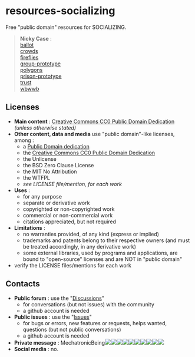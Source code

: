 # resources-socializing
Free "public domain" resources for SOCIALIZING.

> **Nicky Case** :  
> [ballot](https://mechatronicbeing.github.io/resources-socializing/applications/web/ncase/ballot/)  
> [crowds](https://mechatronicbeing.github.io/resources-socializing/applications/web/ncase/crowds/)  
> [fireflies](https://mechatronicbeing.github.io/resources-socializing/applications/web/ncase/fireflies/)  
> [group-prototype](https://mechatronicbeing.github.io/resources-socializing/applications/web/ncase/group-prototype/)  
> [polygons](https://mechatronicbeing.github.io/resources-socializing/applications/web/ncase/polygons/)  
> [prison-prototype](https://mechatronicbeing.github.io/resources-socializing/applications/web/ncase/prison-prototype/)  
> [trust](https://mechatronicbeing.github.io/resources-socializing/applications/web/ncase/trust/)  
> [wbwwb](https://mechatronicbeing.github.io/resources-socializing/applications/web/ncase/wbwwb/)  



## Licenses
- **Main content** : [Creative Commons CC0 Public Domain Dedication](LICENSE) *(unless otherwise stated)*
- **Other content, data and media** use "public domain"-like licenses, among :
  - a [Public Domain dedication](licensing/public_domain.md)
  - the [Creative Commons CC0 Public Domain Dedication](LICENSE)
  - the Unlicense
  - the BSD Zero Clause License
  - the MIT No Attribution
  - the WTFPL
  - *see LICENSE file/mention, for each work*
- **Uses** : 
  - for any purpose
  - separate or derivative work
  - copyrighted or non-copyrighted work
  - commercial or non-commercial work
  - citations appreciated, but not required
- **Limitations** :
  - no warranties provided, of any kind (express or implied)
  - trademarks and patents belong to their respective owners (and must be treated accordingly, in any derivative work)
  - some external libraries, used by programs and applications, are bound to "open-source" licenses and are NOT in "public domain"
- verify the LICENSE files/mentions for each work

## Contacts
- **Public forum** : use the "[Discussions](https://github.com/MechatronicBeing/MechatronicBeing.github.io/discussions)"
  - for conversations (but not issues) with the community 
  - a github account is needed
- **Public issues** : use the "[Issues](https://github.com/MechatronicBeing/MechatronicBeing.github.io/issues)"
  - for bugs or errors, new features or requests, helps wanted, questions (but not public conversations)
  - a github account is needed
- **Private message** : MechatronicBeing![](https://raw.githubusercontent.com/MechatronicBeing/MechatronicBeing.github.io/main/images/symbols/other/atsign.png)![](https://raw.githubusercontent.com/MechatronicBeing/MechatronicBeing.github.io/main/images/symbols/bf/g.png)![](https://raw.githubusercontent.com/MechatronicBeing/MechatronicBeing.github.io/main/images/symbols/bf/m.png)![](https://raw.githubusercontent.com/MechatronicBeing/MechatronicBeing.github.io/main/images/symbols/bf/a.png)![](https://raw.githubusercontent.com/MechatronicBeing/MechatronicBeing.github.io/main/images/symbols/bf/i.png)![](https://raw.githubusercontent.com/MechatronicBeing/MechatronicBeing.github.io/main/images/symbols/bf/l.png)![](https://raw.githubusercontent.com/MechatronicBeing/MechatronicBeing.github.io/main/images/symbols/other/centerdot.png)![](https://raw.githubusercontent.com/MechatronicBeing/MechatronicBeing.github.io/main/images/symbols/bf/c.png)![](https://raw.githubusercontent.com/MechatronicBeing/MechatronicBeing.github.io/main/images/symbols/bf/o.png)![](https://raw.githubusercontent.com/MechatronicBeing/MechatronicBeing.github.io/main/images/symbols/bf/m.png)
- **Social media** : no. 
